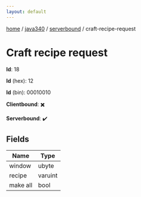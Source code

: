 ```yaml
---
layout: default
---
```


[home](/)  /  [java340](/protocol/java340)  /  [serverbound](/protocol/java340/serverbound)  /  craft-recipe-request

# Craft recipe request

**Id**: 18

**Id** (hex): 12

**Id** (bin): 00010010

**Clientbound**: ✖️

**Serverbound**: ✔️

## Fields

Name | Type
---|---
window | ubyte
recipe | varuint
make all | bool

